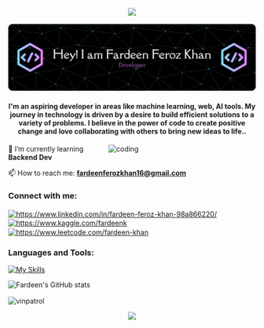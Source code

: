 <p align="center">
    <img src="https://capsule-render.vercel.app/api?type=waving&height=150&width=500&color=0:146626,100:2EC21D&section=header" />
</p>

![Header](./github-header-banner.png)



<h4 align="center">I'm an aspiring developer in areas like machine learning, web, AI tools. My journey in technology is driven by a desire to build efficient solutions to a variety of problems. I believe in the power of code to create positive change and love collaborating with others to bring new ideas to life..</h4>
<img align="right" alt="coding" width="300" src="https://camo.githubusercontent.com/5ddf73ad3a205111cf8c686f687fc216c2946a75005718c8da5b837ad9de78c9/68747470733a2f2f7468756d62732e6766796361742e636f6d2f4576696c4e657874446576696c666973682d736d616c6c2e676966"

🌱 I’m currently learning **Backend Dev**

📫 How to reach me: **fardeenferozkhan16@gmail.com**

<h3 align="left">Connect with me:</h3>
<p align="left">
<a href="https://www.linkedin.com/in/fardeen-feroz-khan-98a866220/" target="blank"><img align="center" src="https://raw.githubusercontent.com/rahuldkjain/github-profile-readme-generator/master/src/images/icons/Social/linked-in-alt.svg" alt="https://www.linkedin.com/in/fardeen-feroz-khan-98a866220/" height="30" width="40" /></a>
<a href="https://kaggle.com/fardeenk" target="blank"><img align="center" src="https://raw.githubusercontent.com/rahuldkjain/github-profile-readme-generator/master/src/images/icons/Social/kaggle.svg" alt="https://www.kaggle.com/fardeenk" height="30" width="40" /></a>
<a href="https://leetcode.com/u/fardeen-khan/" target="blank"><img align="center" src="https://raw.githubusercontent.com/rahuldkjain/github-profile-readme-generator/master/src/images/icons/Social/leet-code.svg" alt="https://www.leetcode.com/fardeen-khan" height="30" width="40" /></a>
</p>

<h3 align="left">Languages and Tools:</h3>

[![My Skills](https://skillicons.dev/icons?i=python,cpp,java,js,html,css,react,express,flask,sklearn,tensorflow,mysql,postgres,mongodb,postman )](https://skillicons.dev)

![Fardeen's GitHub stats](https://github-readme-stats.vercel.app/api?username=vinpatrol)

<p><img align="center" src="https://github-readme-streak-stats.herokuapp.com/?user=vinpatrol&" alt="vinpatrol" /></p>


<!--
**vinpatrol/vinpatrol** is a ✨ _special_ ✨ repository because its `README.md` (this file) appears on your GitHub profile.

Here are some ideas to get you started:

- 🔭 I’m currently working on ...
- 🌱 I’m currently learning ...
- 👯 I’m looking to collaborate on ...
- 🤔 I’m looking for help with ...
- 💬 Ask me about ...
- 📫 How to reach me: ...
- 😄 Pronouns: ...
- ⚡ Fun fact: ...
-->

<p align="center">
    <img src="https://capsule-render.vercel.app/api?type=waving&height=150&width=500&color=0:4F4F4F,100:E1F2E1&section=footer" />
</p>

